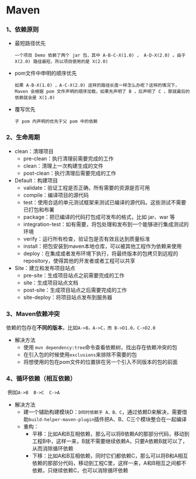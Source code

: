 # Maven

### 1、依赖原则

- 最短路径优先

  ```
  一个项目 Demo 依赖了两个 jar 包，其中 A-B-C-X(1.0) ， A-D-X(2.0) 。由于 X(2.0) 路径最短，所以项目使用的是 X(2.0)
  ```

- pom文件中申明的顺序优先

  ```
  如果 A-B-X(1.0) ，A-C-X(2.0) 这样的路径长度一样怎么办呢？这样的情况下，Maven 会根据 pom 文件声明的顺序加载，如果先声明了 B ，后声明了 C ，那就最后的依赖就会是 X(1.0) 
  ```

- 覆写优先

  ```
  子 pom 内声明的优先于父 pom 中的依赖
  ```



### 2、生命周期

- clean：清理项目
  - pre-clean：执行清理前需要完成的工作
  - clean：清理上一次构建生成的文件
  - post-clean：执行清理后需要完成的工作
- Default：构建项目
  - validate：验证工程是否正确，所有需要的资源是否可用
  - compile：编译项目的源代码
  - test：使用合适的单元测试框架来测试已编译的源代码。这些测试不需要已打包和布署
  - package：把已编译的代码打包成可发布的格式，比如 jar、war 等
  - integration-test：如有需要，将包处理和发布到一个能够进行集成测试的环境
  - verify：运行所有检查，验证包是否有效且达到质量标准
  - install：把包安装到maven本地仓库，可以被其他工程作为依赖来使用
  - deploy：在集成或者发布环境下执行，将最终版本的包拷贝到远程的repository，使得其他的开发者或者工程可以共享
- Site：建立和发布项目站点
  - pre-site：生成项目站点之前需要完成的工作
  - site：生成项目站点文档
  - post-site：生成项目站点之后需要完成的工作
  - site-deploy：将项目站点发布到服务器



### 3、Maven依赖冲突

​	依赖的包存在**不同的版本**，比如`A->B，A->C，而 B->D1.0，C->D2.0`

 - 解决方法
   	- 使用 `mvn dependency:tree`命令查看依赖树，找出存在依赖冲突的包
   	- 在引入包的时候使用`exclusions`来排除不需要的包
   	- 将想使用的包在pom文件的位置排在另一个引入不同版本的包的前面



### 4、循环依赖（相互依赖）

​	例如`A->B  B->C  C->A`

- 解决方法
  - 建一个辅助构建模块D：`D同时依赖于 A、B、C`，通过依赖D来解决，需要借助`build-helper-maven-plugin`插件把A、B、C三个模块整合在一起编译
  - 重构：
    - 平移：比如A和B互相依赖，那么可以将B依赖A的那部分代码，移动到工程B中，这样一来，B就不需要继续依赖A，只要A依赖B就可以了，从而消除循环依赖 
    - 下移：比如A和B互相依赖，同时它们都依赖C，那么可以将B和A相互依赖的那部分代码，移动到工程C里，这样一来，A和B相互之间都不依赖，只继续依赖C，也可以消除循环依赖 

